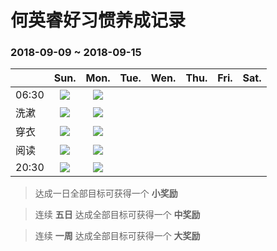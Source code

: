 何英睿好习惯养成记录
==================

### 2018-09-09 ~ 2018-09-15

|     |Sun.|Mon.|Tue.|Wen.|Thu.|Fri.|Sat.|
|:----|:---:|:---:|:---:|:---:|:---:|:---:|:---:|
|06:30|![](https://assets-cdn.github.com/images/icons/emoji/octocat.png)|![](https://assets-cdn.github.com/images/icons/emoji/octocat.png)|    |    |    |    |    |
|洗漱  |![](https://assets-cdn.github.com/images/icons/emoji/octocat.png)|![](https://assets-cdn.github.com/images/icons/emoji/octocat.png)|    |    |    |    |    |
|穿衣  |![](https://assets-cdn.github.com/images/icons/emoji/octocat.png)|![](https://assets-cdn.github.com/images/icons/emoji/octocat.png)|    |    |    |    |    |
|阅读  |![](https://assets-cdn.github.com/images/icons/emoji/octocat.png)|![](https://assets-cdn.github.com/images/icons/emoji/octocat.png)|    |    |    |    |    |
|20:30|![](https://assets-cdn.github.com/images/icons/emoji/octocat.png)|![](https://assets-cdn.github.com/images/icons/emoji/octocat.png)|    |    |    |    |    |

> 达成一日全部目标可获得一个 **小奖励**

> 连续 **五日** 达成全部目标可获得一个 **中奖励**

> 连续 **一周** 达成全部目标可获得一个 **大奖励**

